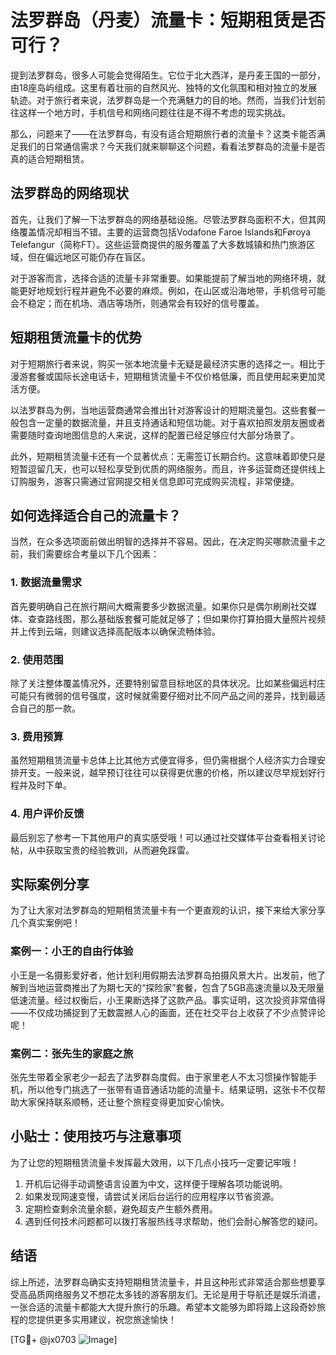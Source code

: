 # 法罗群岛（丹麦）流量卡：短期租赁是否可行？

提到法罗群岛，很多人可能会觉得陌生。它位于北大西洋，是丹麦王国的一部分，由18座岛屿组成。这里有着壮丽的自然风光、独特的文化氛围和相对独立的发展轨迹。对于旅行者来说，法罗群岛是一个充满魅力的目的地。然而，当我们计划前往这样一个地方时，手机信号和网络问题往往是不得不考虑的现实挑战。

那么，问题来了——在法罗群岛，有没有适合短期旅行者的流量卡？这类卡能否满足我们的日常通信需求？今天我们就来聊聊这个问题，看看法罗群岛的流量卡是否真的适合短期租赁。

## 法罗群岛的网络现状

首先，让我们了解一下法罗群岛的网络基础设施。尽管法罗群岛面积不大，但其网络覆盖情况却相当不错。主要的运营商包括Vodafone Faroe Islands和Føroya Telefangur（简称FT）。这些运营商提供的服务覆盖了大多数城镇和热门旅游区域，但在偏远地区可能仍存在盲区。

对于游客而言，选择合适的流量卡非常重要。如果能提前了解当地的网络环境，就能更好地规划行程并避免不必要的麻烦。例如，在山区或沿海地带，手机信号可能会不稳定；而在机场、酒店等场所，则通常会有较好的信号覆盖。

## 短期租赁流量卡的优势

对于短期旅行者来说，购买一张本地流量卡无疑是最经济实惠的选择之一。相比于漫游套餐或国际长途电话卡，短期租赁流量卡不仅价格低廉，而且使用起来更加灵活方便。

以法罗群岛为例，当地运营商通常会推出针对游客设计的短期流量包。这些套餐一般包含一定量的数据流量，并且支持通话和短信功能。对于喜欢拍照发朋友圈或者需要随时查询地图信息的人来说，这样的配置已经足够应付大部分场景了。

此外，短期租赁流量卡还有一个显著优点：无需签订长期合约。这意味着即使只是短暂逗留几天，也可以轻松享受到优质的网络服务。而且，许多运营商还提供线上订购服务，游客只需通过官网提交相关信息即可完成购买流程，非常便捷。

## 如何选择适合自己的流量卡？

当然，在众多选项面前做出明智的选择并不容易。因此，在决定购买哪款流量卡之前，我们需要综合考量以下几个因素：

### 1. 数据流量需求
首先要明确自己在旅行期间大概需要多少数据流量。如果你只是偶尔刷刷社交媒体、查查路线图，那么基础版套餐可能就足够了；但如果你打算拍摄大量照片视频并上传到云端，则建议选择高配版本以确保流畅体验。

### 2. 使用范围
除了关注整体覆盖情况外，还要特别留意目标地区的具体状况。比如某些偏远村庄可能只有微弱的信号强度，这时候就需要仔细对比不同产品之间的差异，找到最适合自己的那一款。

### 3. 费用预算
虽然短期租赁流量卡总体上比其他方式便宜得多，但仍需根据个人经济实力合理安排开支。一般来说，越早预订往往可以获得更优惠的价格，所以建议尽早规划好行程并及时下单。

### 4. 用户评价反馈
最后别忘了参考一下其他用户的真实感受哦！可以通过社交媒体平台查看相关讨论帖，从中获取宝贵的经验教训，从而避免踩雷。

## 实际案例分享

为了让大家对法罗群岛的短期租赁流量卡有一个更直观的认识，接下来给大家分享几个真实案例吧！

### 案例一：小王的自由行体验
小王是一名摄影爱好者，他计划利用假期去法罗群岛拍摄风景大片。出发前，他了解到当地运营商推出了为期七天的“探险家”套餐，包含了5GB高速流量以及无限量低速流量。经过权衡后，小王果断选择了这款产品。事实证明，这次投资非常值得——不仅成功捕捉到了无数震撼人心的画面，还在社交平台上收获了不少点赞评论呢！

### 案例二：张先生的家庭之旅
张先生带着全家老少一起去了法罗群岛度假。由于家里老人不太习惯操作智能手机，所以他专门挑选了一张带有语音通话功能的流量卡。结果证明，这张卡不仅帮助大家保持联系顺畅，还让整个旅程变得更加安心愉快。

## 小贴士：使用技巧与注意事项

为了让您的短期租赁流量卡发挥最大效用，以下几点小技巧一定要记牢哦！

1. 开机后记得手动调整语言设置为中文，这样便于理解各项功能说明。
2. 如果发现网速变慢，请尝试关闭后台运行的应用程序以节省资源。
3. 定期检查剩余流量余额，避免超支产生额外费用。
4. 遇到任何技术问题都可以拨打客服热线寻求帮助，他们会耐心解答您的疑问。

## 结语

综上所述，法罗群岛确实支持短期租赁流量卡，并且这种形式非常适合那些想要享受高品质网络服务又不想花太多钱的游客朋友们。无论是用于导航还是娱乐消遣，一张合适的流量卡都能大大提升旅行的乐趣。希望本文能够为即将踏上这段奇妙旅程的您提供更多实用建议，祝您旅途愉快！

[TG💪+ @jx0703 ![Image](https://github.com/user-attachments/assets/dbca1d08-cadb-493c-b0ec-ad6f7a83f270)]